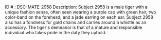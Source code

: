 ID # : DSC-MATE-2958
Description: Subject 2958 is a male tiger with a unique fashion sense, often seen wearing a purple cap with green hair, two color-band on the forehead, and a jade earring on each ear. Subject 2958 also has a fondness for gold chains and carries around a whistle as an accessory. The tiger's demeanor is that of a mature and responsible individual who takes pride in the duty they uphold.